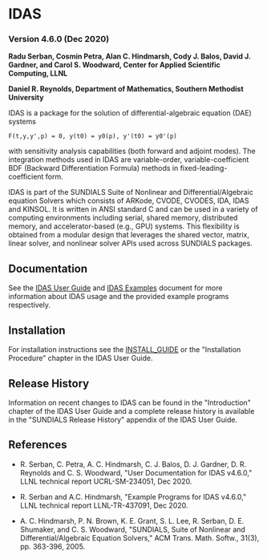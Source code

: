 # IDAS
### Version 4.6.0 (Dec 2020)

**Radu Serban, Cosmin Petra, Alan C. Hindmarsh, Cody J. Balos, David J. Gardner, 
  and Carol S. Woodward, Center for Applied Scientific Computing, LLNL**

**Daniel R. Reynolds, Department of Mathematics, Southern Methodist University**


IDAS is a package for the solution of differential-algebraic equation (DAE)
systems
```
F(t,y,y',p) = 0, y(t0) = y0(p), y'(t0) = y0'(p)
```
with sensitivity analysis capabilities (both forward and adjoint modes). The
integration methods used in IDAS are variable-order, variable-coefficient BDF
(Backward Differentiation Formula) methods in fixed-leading-coefficient form.

IDAS is part of the SUNDIALS Suite of Nonlinear and Differential/Algebraic
equation Solvers which consists of ARKode, CVODE, CVODES, IDA, IDAS and KINSOL.
It is written in ANSI standard C and can be used in a variety of computing
environments including serial, shared memory, distributed memory, and
accelerator-based (e.g., GPU) systems. This flexibility is obtained from a
modular design that leverages the shared vector, matrix, linear solver, and
nonlinear solver APIs used across SUNDIALS packages.

## Documentation

See the [IDAS User Guide](/doc/idas/idas_guide.pdf) and
[IDAS Examples](/doc/idas/idas_examples.pdf) document for more information
about IDAS usage and the provided example programs respectively.

## Installation

For installation instructions see the [INSTALL_GUIDE](/INSTALL_GUIDE.pdf)
or the "Installation Procedure" chapter in the IDAS User Guide.

## Release History

Information on recent changes to IDAS can be found in the "Introduction"
chapter of the IDAS User Guide and a complete release history is available in
the "SUNDIALS Release History" appendix of the IDAS User Guide.

## References

* R. Serban, C. Petra, A. C. Hindmarsh, C. J. Balos, D. J. Gardner,
  D. R. Reynolds and C. S. Woodward, "User Documentation for IDAS v4.6.0,"
  LLNL technical report UCRL-SM-234051, Dec 2020.

* R. Serban and A.C. Hindmarsh, "Example Programs for IDAS v4.6.0,"
  LLNL technical report LLNL-TR-437091, Dec 2020.

* A. C. Hindmarsh, P. N. Brown, K. E. Grant, S. L. Lee, R. Serban,
  D. E. Shumaker, and C. S. Woodward, "SUNDIALS, Suite of Nonlinear and
  Differential/Algebraic Equation Solvers," ACM Trans. Math. Softw.,
  31(3), pp. 363-396, 2005.
